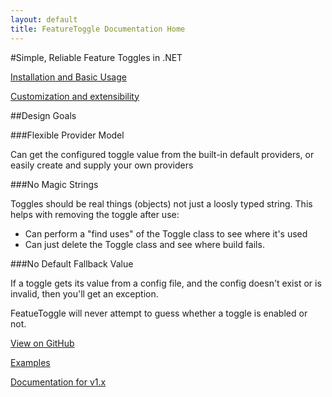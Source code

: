 ```yaml
---
layout: default
title: FeatureToggle Documentation Home
---
```


#Simple, Reliable Feature Toggles in .NET

[Installation and Basic Usage](pages/usage.html)

[Customization and extensibility](pages/extensibility.html)

##Design Goals

###Flexible Provider Model

Can get the configured toggle value from the built-in default providers, or easily create and supply your own providers

###No Magic Strings

Toggles should be real things (objects) not just a loosly typed string. This helps with removing the toggle after use:

- Can perform a "find uses" of the Toggle class to see where it's used
- Can just delete the Toggle class and see where build fails.

###No Default Fallback Value

If a toggle gets its value from a config file, and the config doesn't exist or is invalid, then you'll get an exception.

FeatueToggle will never attempt to guess whether a toggle is enabled or not.


[View on GitHub](https://github.com/jason-roberts/FeatureToggle)

[Examples](https://github.com/jason-roberts/FeatureToggle/tree/master/src/Examples)

[Documentation for v1.x](pages/v1x.html)

